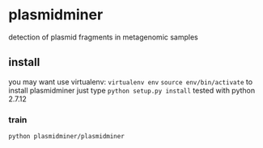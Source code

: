 # plasmidminer

detection of plasmid fragments in metagenomic samples

## install
you may want use virtualenv:
`virtualenv env`
`source env/bin/activate`
to install plasmidminer just type
`python setup.py install`
tested with python 2.7.12

### train
`python plasmidminer/plasmidminer`
